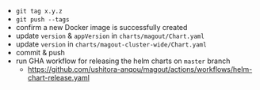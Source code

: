- `git tag x.y.z`
- `git push --tags`
- confirm a new Docker image is successfully created
- update `version` & `appVersion` in `charts/magout/Chart.yaml`
- update `version` in `charts/magout-cluster-wide/Chart.yaml`
- commit & push
- run GHA workflow for releasing the helm charts on `master` branch
  - https://github.com/ushitora-anqou/magout/actions/workflows/helm-chart-release.yaml
